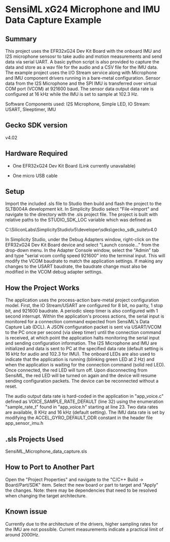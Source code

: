 
# SensiML xG24 Microphone and IMU Data Capture Example #

## Summary ##

This project uses the EFR32xG24 Dev Kit Board with the onboard IMU and I2S microphone sensosr to take audio and motion measurements and send data via serial UART. A basic python script is also provided to capture the data and store as a wav file for the audio and a CSV file for the IMU data.  The example project uses the I/O Stream service along with Microphone and IMU component drivers running in a bare-metal configuration. Sensor data from the I2S Microphone and the SPI IMU is transferred over virtual COM port (VCOM) at 921600 baud. The sensor data output data rate is configured at 16 kHz while the IMU is set to sample at 102.3 Hz.

Software Components used: I2S Microphone, Simple LED, IO Stream: USART, Sleeptimer, IMU

## Gecko SDK version ##

v4.02

## Hardware Required ##

- One EFR32xG24 Dev Kit Board (Link currently unavailable)

- One micro USB cable

## Setup ##

Import the included .sls file to Studio then build and flash the project to the SLTB004A development kit.
In Simplicity Studio select "File->Import" and navigate to the directory with the .sls project file.
The project is built with relative paths to the STUDIO_SDK_LOC variable which was defined as

C:\SiliconLabs\SimplicityStudio\v5\developer\sdks\gecko_sdk_suite\v4.0

In Simplicity Studio, under the Debug Adapters window, right-click on the EFR32xG24 Dev Kit Board device and select "Launch console..." from the drop-down menu. In the Adapter Console window, select the "Admin" tab and type "serial vcom config speed 921600" into the terminal input. This will modify the VCOM baudrate to match the application settings. If making any changes to the USART baudrate, the baudrate change must also be modified in the VCOM debug adapter settings.

## How the Project Works ##

The application uses the process-action bare-metal project configuration model. First, the IO Stream/USART are configured for 8 bit, no parity, 1 stop bit, and 921600 baudrate. A periodic sleep timer is also configured with 1 second interrupt. Within the application's process actions, the serial input is monitored for a connection command expected from SensiML's Data Capture Lab (DCL). A JSON configuration packet is sent via USART/VCOM to the PC once per second (via sleep timer) until the connection command is received, at which point the application halts monitoring the serial input and sending configuration information. The I2S Microphone and IMU are initialized and data is sent to PC at the specified data rate (default setting is 16 kHz for audio and 102.3 for IMU). The onboard LEDs are also used to indicate that the application is running (blinking green LED at 2 Hz) and when the application is waiting for the connection command (solid red LED). Once connected, the red LED will turn off. Upon disconnecting from SensiML, the red LED will be turned on again and the device will resume sending configuration packets. The device can be reconnected without a reset. 

The audio output data rate is hard-coded in the application in "app_voice.c" defined as VOICE_SAMPLE_RATE_DEFAULT (line 32) using the enumeration "sample_rate_t" found in "app_voice.h" starting at line 23. Two data rates are available, 8 KHz and 16 kHz (default setting).  The IMU data rate is set by modifying the ACCEL_GYRO_DEFAULT_ODR constant in the header file app_sensor_imu.h
 

## .sls Projects Used ##

SensiML_Microphone_data_capture.sls

## How to Port to Another Part ##

Open the "Project Properties" and navigate to the "C/C++ Build -> Board/Part/SDK" item.  Select the new board or part to target and "Apply" the changes.  Note: there may be dependencies that need to be resolved when changing the target architecture.

## Known issue ##

Currently due to the architecture of the drivers, higher sampling rates for the IMU are not possible.  Current measurements indicate a practical limit of around 2000Hz.
